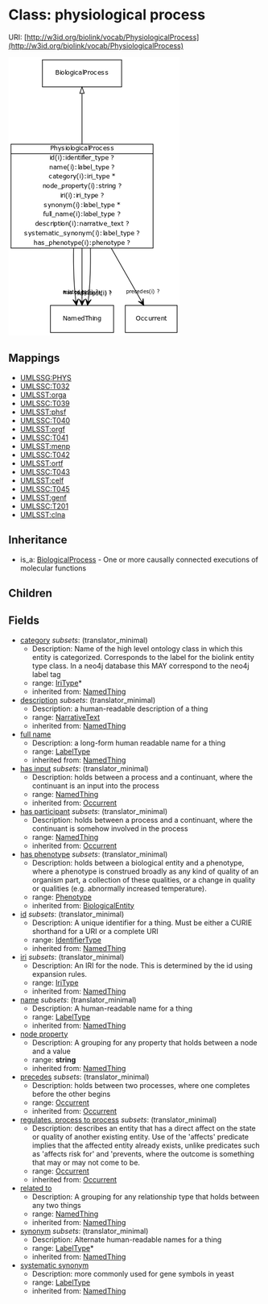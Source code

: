 # Class: physiological process




URI: [http://w3id.org/biolink/vocab/PhysiologicalProcess](http://w3id.org/biolink/vocab/PhysiologicalProcess)

![img](images/PhysiologicalProcess.png)
## Mappings

 * [UMLSSG:PHYS](http://purl.obolibrary.org/obo/UMLSSG_PHYS)
 * [UMLSSC:T032](http://purl.obolibrary.org/obo/UMLSSC_T032)
 * [UMLSST:orga](http://purl.obolibrary.org/obo/UMLSST_orga)
 * [UMLSSC:T039](http://purl.obolibrary.org/obo/UMLSSC_T039)
 * [UMLSST:phsf](http://purl.obolibrary.org/obo/UMLSST_phsf)
 * [UMLSSC:T040](http://purl.obolibrary.org/obo/UMLSSC_T040)
 * [UMLSST:orgf](http://purl.obolibrary.org/obo/UMLSST_orgf)
 * [UMLSSC:T041](http://purl.obolibrary.org/obo/UMLSSC_T041)
 * [UMLSST:menp](http://purl.obolibrary.org/obo/UMLSST_menp)
 * [UMLSSC:T042](http://purl.obolibrary.org/obo/UMLSSC_T042)
 * [UMLSST:ortf](http://purl.obolibrary.org/obo/UMLSST_ortf)
 * [UMLSSC:T043](http://purl.obolibrary.org/obo/UMLSSC_T043)
 * [UMLSST:celf](http://purl.obolibrary.org/obo/UMLSST_celf)
 * [UMLSSC:T045](http://purl.obolibrary.org/obo/UMLSSC_T045)
 * [UMLSST:genf](http://purl.obolibrary.org/obo/UMLSST_genf)
 * [UMLSSC:T201](http://purl.obolibrary.org/obo/UMLSSC_T201)
 * [UMLSST:clna](http://purl.obolibrary.org/obo/UMLSST_clna)
## Inheritance

 *  is_a: [BiologicalProcess](BiologicalProcess.md) - One or more causally connected executions of molecular functions
## Children

## Fields

 * [category](category.md) *subsets*: (translator_minimal)
    * Description: Name of the high level ontology class in which this entity is categorized. Corresponds to the label for the biolink entity type class. In a neo4j database this MAY correspond to the neo4j label tag
    * range: [IriType](IriType.md)*
    * inherited from: [NamedThing](NamedThing.md)
 * [description](description.md) *subsets*: (translator_minimal)
    * Description: a human-readable description of a thing
    * range: [NarrativeText](NarrativeText.md)
    * inherited from: [NamedThing](NamedThing.md)
 * [full name](full_name.md)
    * Description: a long-form human readable name for a thing
    * range: [LabelType](LabelType.md)
    * inherited from: [NamedThing](NamedThing.md)
 * [has input](has_input.md) *subsets*: (translator_minimal)
    * Description: holds between a process and a continuant, where the continuant is an input into the process
    * range: [NamedThing](NamedThing.md)
    * inherited from: [Occurrent](Occurrent.md)
 * [has participant](has_participant.md) *subsets*: (translator_minimal)
    * Description: holds between a process and a continuant, where the continuant is somehow involved in the process 
    * range: [NamedThing](NamedThing.md)
    * inherited from: [Occurrent](Occurrent.md)
 * [has phenotype](has_phenotype.md) *subsets*: (translator_minimal)
    * Description: holds between a biological entity and a phenotype, where a phenotype is construed broadly as any kind of quality of an organism part, a collection of these qualities, or a change in quality or qualities (e.g. abnormally increased temperature). 
    * range: [Phenotype](Phenotype.md)
    * inherited from: [BiologicalEntity](BiologicalEntity.md)
 * [id](id.md) *subsets*: (translator_minimal)
    * Description: A unique identifier for a thing. Must be either a CURIE shorthand for a URI or a complete URI
    * range: [IdentifierType](IdentifierType.md)
    * inherited from: [NamedThing](NamedThing.md)
 * [iri](iri.md) *subsets*: (translator_minimal)
    * Description: An IRI for the node. This is determined by the id using expansion rules.
    * range: [IriType](IriType.md)
    * inherited from: [NamedThing](NamedThing.md)
 * [name](name.md) *subsets*: (translator_minimal)
    * Description: A human-readable name for a thing
    * range: [LabelType](LabelType.md)
    * inherited from: [NamedThing](NamedThing.md)
 * [node property](node_property.md)
    * Description: A grouping for any property that holds between a node and a value
    * range: **string**
    * inherited from: [NamedThing](NamedThing.md)
 * [precedes](precedes.md) *subsets*: (translator_minimal)
    * Description: holds between two processes, where one completes before the other begins
    * range: [Occurrent](Occurrent.md)
    * inherited from: [Occurrent](Occurrent.md)
 * [regulates, process to process](regulates_process_to_process.md) *subsets*: (translator_minimal)
    * Description: describes an entity that has a direct affect on the state or quality of another existing entity. Use of the 'affects' predicate implies that the affected entity already exists, unlike predicates such as 'affects risk for' and 'prevents, where the outcome is something that may or may not come to be.
    * range: [Occurrent](Occurrent.md)
    * inherited from: [Occurrent](Occurrent.md)
 * [related to](related_to.md)
    * Description: A grouping for any relationship type that holds between any two things
    * range: [NamedThing](NamedThing.md)
    * inherited from: [NamedThing](NamedThing.md)
 * [synonym](synonym.md) *subsets*: (translator_minimal)
    * Description: Alternate human-readable names for a thing
    * range: [LabelType](LabelType.md)*
    * inherited from: [NamedThing](NamedThing.md)
 * [systematic synonym](systematic_synonym.md)
    * Description: more commonly used for gene symbols in yeast
    * range: [LabelType](LabelType.md)
    * inherited from: [NamedThing](NamedThing.md)
